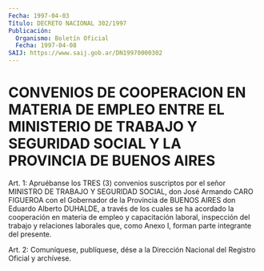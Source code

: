 ```yaml
---
Fecha: 1997-04-03
Título: DECRETO NACIONAL 302/1997
Publicación:
  Organismo: Boletín Oficial
  Fecha: 1997-04-08
SAIJ: https://www.saij.gob.ar/DN19970000302
---
```

# CONVENIOS DE COOPERACION EN MATERIA DE EMPLEO ENTRE EL MINISTERIO DE TRABAJO Y SEGURIDAD SOCIAL Y LA PROVINCIA DE BUENOS AIRES

<a id="1"></a>
Art. 1: Apruébanse los  TRES  (3)  convenios suscriptos por el señor MINISTRO DE TRABAJO Y SEGURIDAD SOCIAL, don José Armando CARO FIGUEROA  con el Gobernador de la Provincia  de  BUENOS  AIRES  don Eduardo Alberto  DUHALDE,  a través de los cuales se ha acordado la cooperación en materia de empleo y capacitación laboral, inspección del trabajo y relaciones laborales  que, como Anexo I, forman parte integrante del presente.

<a id="2"></a>
Art. 2: Comuníquese, publíquese, dése  a la Dirección Nacional del Registro Oficial y archívese.